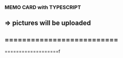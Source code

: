 ### MEMO CARD with TYPESCRIPT
=> pictures will be uploaded
--------------------------
==========================
-
===================f

